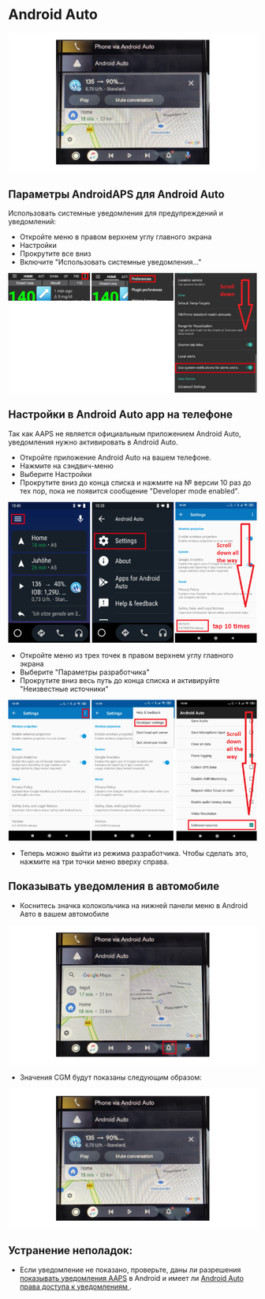# Android Auto

![Данные AAPS CGM на Android Auto](../images/AndroidAuto_05.png)

## Параметры AndroidAPS для Android Auto

Использовать системные уведомления для предупреждений и уведомлений:

* Откройте меню в правом верхнем углу главного экрана
* Настройки
* Прокрутите все вниз
* Включите "Использовать системные уведомления..."

![Использовать системные уведомления для предупреждений и уведомлений](../images/AndroidAuto_01.png)

## Настройки в Android Auto app на телефоне

Так как AAPS не является официальным приложением Android Auto, уведомления нужно активировать в Android Auto.

* Откройте приложение Android Auto на вашем телефоне.
* Нажмите на сэндвич-меню
* Выберите Настройки
* Прокрутите вниз до конца списка и нажмите на № версии 10 раз до тех пор, пока не появится сообщение "Developer mode enabled".

![Включить режим разработчика](../images/AndroidAuto_02.png)

* Откройте меню из трех точек в правом верхнем углу главного экрана
* Выберите "Параметры разработчика"
* Прокрутите вниз весь путь до конца списка и активируйте "Неизвестные источники"

![Разрешить неизвестные источники](../images/AndroidAuto_03.png)

* Теперь можно выйти из режима разработчика. Чтобы сделать это, нажмите на три точки меню вверху справа.

## Показывать уведомления в автомобиле

* Коснитесь значка колокольчика на нижней панели меню в Android Авто в вашем автомобиле

![Значок звонка-Android Auto в автомобиле](../images/AndroidAuto_04.png)

* Значения CGM будут показаны следующим образом:

![Данные AAPS CGM на Android Auto](../images/AndroidAuto_05.png)

## Устранение неполадок:

* Если уведомление не показано, проверьте, даны ли разрешения [ показывать уведомления AAPS](#androidaps-settings-for-android-auto) в Android и имеет ли [ Android Auto права доступа к уведомлениям ](#settings-in-android-auto-app-on-your-phone).